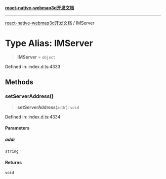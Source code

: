 [**react-native-webmap3d开发文档**](../README.md)

***

[react-native-webmap3d开发文档](../globals.md) / IMServer

# Type Alias: IMServer

> **IMServer** = `object`

Defined in: index.d.ts:4333

## Methods

### setServerAddress()

> **setServerAddress**(`addr`): `void`

Defined in: index.d.ts:4334

#### Parameters

##### addr

`string`

#### Returns

`void`
